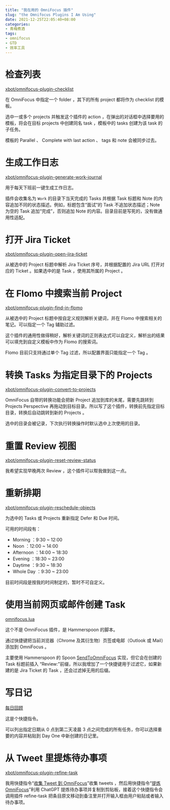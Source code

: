 ```yaml
---
title: "我在用的 OmniFocus 插件"
slug: "the Omnifocus Plugins I Am Using"
date: 2021-12-25T22:05:40+08:00
categories:
- 青梅煮酒
tags:
- omnifocus
- GTD
- 效率工具
---
```

# 检查列表

[xbot/omnifocus-plugin-checklist](https://github.com/xbot/omnifocus-plugin-checklist)

在 OmniFocus 中指定一个 folder ，其下的所有 project 都将作为 checklist 的模板。

选中一或多个 projects 并触发这个插件的 action ，在弹出的对话框中选择要用的模板，将会在目标 projects 中创建同名 task ，模板中的 tasks 创建为该 task 的子任务。

模板的 Parallel 、 Complete with last action 、 tags 和 note 会被同步过去。

# 生成工作日志

[xbot/omnifocus-plugin-generate-work-journal](https://github.com/xbot/omnifocus-plugin-generate-work-journal)

用于每天下班前一键生成工作日志。

插件会收集名为 `Work` 的目录下当天完成的 Tasks 并根据 Task 标题和 Note 的内容追加不同的状态描述。例如，标题包含“面试”的 Task 不追加状态描述；Note 为空的 Task 追加“完成”，否则追加 Note 的内容。目录目前是写死的，没有做通用性适配。

# 打开 Jira Ticket

[xbot/omnifocus-plugin-open-jira-ticket](https://github.com/xbot/omnifocus-plugin-open-jira-ticket)

从被选中的 Project 标题中解析 Jira Ticket 序号，并根据配置的 Jira URL 打开对应的 Ticket 。如果选中的是 Task ，使用其所属的 Project 。

# 在 Flomo 中搜索当前 Project

[xbot/omnifocus-plugin-find-in-flomo](https://github.com/xbot/omnifocus-plugin-find-in-flomo)

从被选中的 Project 标题中按自定义规则解析关键词，并在 Flomo 中搜索相关的笔记。可以指定一个 Tag 辅助过滤。

这个插件的通用性做得稍好，解析关键词的正则表达式可以自定义，解析出的结果可以填充到自定义模板中作为 Flomo 的搜索词。

Flomo 目前只支持通过单个 Tag 过滤，所以配置界面只能指定一个 Tag 。

# 转换 Tasks 为指定目录下的 Projects

[xbot/omnifocus-plugin-convert-to-projects](https://github.com/xbot/omnifocus-plugin-convert-to-projects)

OmniFocus 自带的转换功能会把新 Project 追加到库的末尾，需要先跳转到 Projects Perspective 再拖动到目标目录。所以写了这个插件，转换前先指定目标目录，转换后自动跳转到新的 Projects 。

选中的目录会被记录，下次执行转换操作时默认选中上次使用的目录。

# 重置 Review 视图

[xbot/omnifocus-plugin-reset-review-status](https://github.com/xbot/omnifocus-plugin-reset-review-status)

我希望实现早晚两次 Review ，这个插件可以帮我做到这一点。

# 重新排期

[xbot/omnifocus-plugin-reschedule-objects](https://github.com/xbot/omnifocus-plugin-reschedule-objects)

为选中的 Tasks 或 Projects 重新指定 Defer 和 Due 时间。

可用的时间段有：

- Morning   ：9:30  ~ 12:00
- Noon      ：12:00 ~ 14:00
- Afternoon ：14:00 ~ 18:30
- Evening   ：18:30 ~ 23:00
- Daytime   ：9:30  ~ 18:30
- Whole Day ：9:30  ~ 23:00

目前时间段是按我的时间制定的，暂时不可自定义。

# 使用当前网页或邮件创建 Task

[omnifocus.lua](https://github.com/xbot/hammerspoon/blob/master/modules/omnifocus.lua)

这个不是 OmniFocus 插件，是 Hammerspoon 的脚本。

通过快捷键把当前浏览器（Chrome 及其衍生物）页签或电邮（Outlook 或 Mail）添加到 OmniFocus 。

主要使用 Hammerspoon 的 Spoon [SendToOmniFocus](https://www.hammerspoon.org/Spoons/SendToOmniFocus.html) 实现，但它会在创建的 Task 标题前插入 “Review:”前缀，所以我增加了一个快捷键用于过滤它，如果新建的是 Jira Ticket 的 Task ，还会过滤掉无用的后缀。

# 写日记

[每日回顾](https://www.icloud.com/shortcuts/e7ab81894e6a4a0992e7f67bab90d5dc)

这是个快捷指令。

可以列出指定日期从 0 点到第二天凌晨 3 点之间完成的所有任务，你可以选择重要的内容并粘贴到 Day One 中新创建的日记里。

# 从 Tweet 里提炼待办事项

[xbot/omnifocus-plugin-refine-task](https://github.com/xbot/omnifocus-plugin-refine-task)

我用快捷指令“[收集 Tweet 到 OmniFocus](https://www.icloud.com/shortcuts/dd3a5d430a434d39aff4e3092e7abfee)”收集 tweets ，然后用快捷指令“[提炼 OmniFocus](https://www.icloud.com/shortcuts/899467b735304519aa4b26b8c7756433)”利用 ChatGPT 提炼待办事项并复制到剪贴板，接着这个快捷指令会调用插件 refine-task 把条目原文移动到备注里并打开输入框由用户粘贴或者输入待办事项。